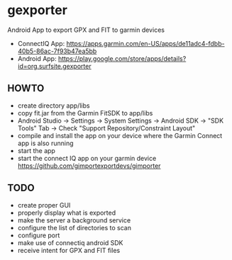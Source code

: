 # gexporter
Android App to export GPX and FIT to garmin devices

* ConnectIQ App: https://apps.garmin.com/en-US/apps/de11adc4-fdbb-40b5-86ac-7f93b47ea5bb
* Android App: https://play.google.com/store/apps/details?id=org.surfsite.gexporter

## HOWTO
* create directory app/libs
* copy fit.jar from the Garmin FitSDK to app/libs
* Android Studio -> Settings -> System Settings -> Android SDK -> "SDK Tools" Tab -> Check "Support Repository/Constraint Layout"
* compile and install the app on your device where the Garmin Connect app is also running
* start the app
* start the connect IQ app on your garmin device https://github.com/gimportexportdevs/gimporter

## TODO
* create proper GUI
* properly display what is exported
* make the server a background service
* configure the list of directories to scan
* configure port
* make use of connectiq android SDK
* receive intent for GPX and FIT files
